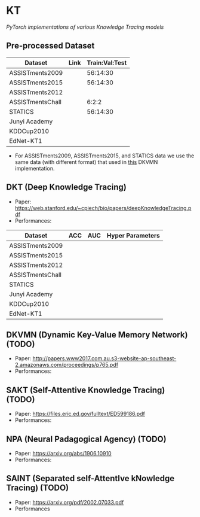 # KT

*PyTorch implementations of various Knowledge Tracing models* 

## Pre-processed Dataset

| Dataset          | Link | Train:Val:Test |
|------------------|------|----------------|
| ASSISTments2009  |      | 56:14:30       |
| ASSISTments2015  |      | 56:14:30       |
| ASSISTments2012  |      |                |
| ASSISTmentsChall |      | 6:2:2          |
| STATICS          |      | 56:14:30       |
| Junyi Academy    |      |                |
| KDDCup2010       |      |                |
| EdNet-KT1        |      |                |

* For ASSISTments2009, ASSISTments2015, and STATICS data we use the same data (with different format) that used in [this](https://github.com/jennyzhang0215/DKVMN) DKVMN implementation. 

## DKT (Deep Knowledge Tracing)
* Paper: https://web.stanford.edu/~cpiech/bio/papers/deepKnowledgeTracing.pdf
* Performances: 

| Dataset          | ACC | AUC | Hyper Parameters |
|------------------|-----|-----|------------------|
| ASSISTments2009  |     |     |                  |
| ASSISTments2015  |     |     |                  |
| ASSISTments2012  |     |     |                  |
| ASSISTmentsChall |     |     |                  |
| STATICS          |     |     |                  |
| Junyi Academy    |     |     |                  |
| KDDCup2010       |     |     |                  |
| EdNet-KT1        |     |     |                  |

## DKVMN (Dynamic Key-Value Memory Network) (TODO)
* Paper: http://papers.www2017.com.au.s3-website-ap-southeast-2.amazonaws.com/proceedings/p765.pdf
* Performances: 

## SAKT (Self-Attentive Knowledge Tracing) (TODO)
* Paper: https://files.eric.ed.gov/fulltext/ED599186.pdf
* Performances: 

## NPA (Neural Padagogical Agency) (TODO)
* Paper: https://arxiv.org/abs/1906.10910
* Performances: 

## SAINT (Separated self-AttentIve kNowledge Tracing) (TODO)
* Paper: https://arxiv.org/pdf/2002.07033.pdf
* Performances

